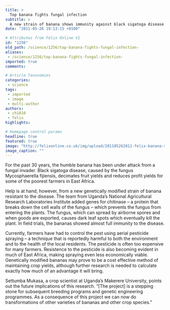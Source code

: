 ```yaml
---
title: >
  Top banana fights fungal infection
subtitle: >
  A new strain of banana shows immunity against black sigatoga disease
date: "2011-05-26 19:13:15 +0100"

# Attributes from Felix Online V1
id: "1256"
old_path: /science/1256/top-banana-fights-fungal-infection-
aliases:
 - /science/1256/top-banana-fights-fungal-infection-
imported: true
comments:

# Article Taxonomies
categories:
 - science
tags:
 - imported
 - image
 - multi-author
authors:
 - ch1810
 - felix
highlights:

# Homepage control params
headline: true
featured: true
image: "http://felixonline.co.uk/img/upload/201105262011-felix-banana-split-har-dee-har.jpg"
image_caption: ""
---
```


For the past 30 years, the humble banana has been under attack from a fungal invader. Black sigatoga disease, caused by the fungus Mycosphaerella fijiensis, decimates fruit yields and reduces profit yields for some of the poorest farmers in East Africa.

Help is at hand, however, from a new genetically modified strain of banana resistant to the disease. The team from Uganda’s National Agricultural Research Laboratories Institute added genes for chitinase – a protein that breaks down the cell walls of the fungus – which prevents the fungus from entering the plants. The fungus, which can spread by airborne spores and when goods are exported, causes dark leaf spots which eventually kill the plant. In field trials, the bananas showed almost full immunity to the disease.

Currently, farmers have had to control the pest using aerial pesticide spraying – a technique that is reportedly harmful to both the environment and to the health of the local residents. The pesticide is often too expensive for many farmers. Resistence to the pesticide is also becoming evident in much of East Africa, making spraying even less economically viable. Genetically modified bananas may prove to be a cost effective method of maintaining crop yields, although further research is needed to calculate exactly how much of an advantage it will bring.

Settumba Mukasa, a crop scientist at Uganda’s Makerere University, points out the future implications of this research. “[The project] is a stepping stone for subsequent breeding programs and genetic engineering programmes. As a consequence of this project we can now do transformations of other varieties of bananas and other crop species.”
